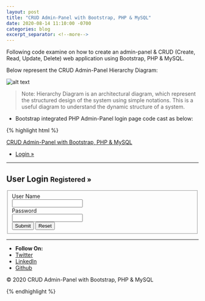 ```yaml
---
layout: post
title: "CRUD Admin-Panel with Bootstrap, PHP & MySQL"
date: 2020-08-14 11:10:00 -0700
categories: blog
excerpt_separator: <!--more-->
---
```

Following code examine on how to create an admin-panel & CRUD (Create, Read, Update, Delete) web application using Bootstrap, PHP & MySQL. <!--more-->

Below represent the CRUD Admin-Panel Hierarchy Diagram:

![alt text](https://i.imgur.com/jhI2FJh.png)

> Note: Hierarchy Diagram is an architectural diagram, which represent the structured design of the system using simple notations. This is a useful diagram to understand the dynamic structure of a system.

- Bootstrap integrated PHP Admin-Panel login page code cast as below:

{% highlight html %}
<?php
	session_start();

	if(isset($_SESSION['role']))
	{
		header("location:inlog-navigate-role.php");
	}
?>
<!DOCTYPE html>
<html lang="en">
<head>
	<meta charset="utf-8">
	<title>CRUD Admin-Panel</title>
	<!-- Mobile Specific Meta -->
	<meta name="viewport" content="width=device-width, initial-scale=1, maximum-scale=1">
	<!-- Stylesheets -->
	<link rel="stylesheet" href="css/bootstrap.css" />
	<link rel="stylesheet" href="css/bootstrap-responsive.css" />
	<link rel="stylesheet" href="css/custom.css" />
</head>

<body>	 
	<!-- Navbar -->
	<div class="navbar navbar-inverse navbar-fixed-top">
		<div class="navbar-inner">
			<div class="container">
				<a href="index.php" class="brand">CRUD Admin-Panel with Bootstrap, PHP & MySQL</a>				
				<a data-toggle="collapse" data-target=".nav-collapse" class="btn btn-navbar">
					<span class="icon-bar"></span>
					<span class="icon-bar"></span>
					<span class="icon-bar"></span>
				</a>				
				<div class="collapse nav-collapse">			
					<ul class="nav pull-right">
						<li class="active"><a href="index.php">Login &raquo;</a></li>
					</ul>
				</div>
			</div>
		</div>
	</div> <!-- End Navbar -->
	<section>
	<!-- User Login -->
	<div class="container">
        <div class="row-fluid">
            <div class="page-header"> 
					<hr /> <h1>User Login <small>Registered &raquo;</small></h1>
			</div>			
			<form class="form-horizontal"  id="formID" action="" method="POST">
                <fieldset>
                  <div class="control-group">
                    <label class="control-label" for="user_name">User Name</label>
                    <div class="controls">
                      <input type="text" required class="input-xlarge" id="user_name" name="user_name"/>
                    </div>
                  </div>
                  <div class="control-group">
                    <label class="control-label" for="password">Password</label>
                    <div class="controls">
                      <input type="password" required class="input-xlarge" id="password" name="password"/>
                    </div>
                  </div>
                  <div class="controls">
                    <input type="submit" class="btn" value="Submit" />
                    <input type="reset" class="btn" value="Reset" />
                  </div>
                </fieldset>
            </form>
			  <?php
			  		if(isset($_POST["user_name"])) 
					{
						include('inlog-log.php');
					}
			  ?>
		</div>
	</div> 
	<!-- End User Login -->
	</section>
	<!-- Container -->
	<div class="container">	
		<section>
	<!-- Footer -->
		<hr />
		<ul class="inline text-center">
			<li><strong>Follow On:</strong></li>
			<li><a href="">Twitter</a></li>
			<li><a href="">LinkedIn</a></li>
			<li><a href="">Github</a></li>
		</ul>		
		<p class="text-center muted">&copy; 2020 CRUD Admin-Panel with Bootstrap, PHP & MySQL</p>
	<!-- End Footer -->
		</section> 		
	</div> 
	<!-- End Container -->	
	<!-- JavaScript -->
	<script src="js/jquery.js"></script>
	<script src="js/bootstrap.js"></script>
	<!-- End JavaScript -->
</body>
</html>
{% endhighlight %}